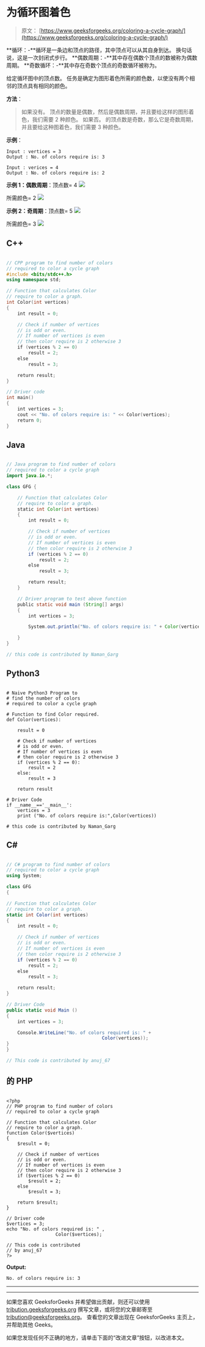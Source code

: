 # 为循环图着色

> 原文： [https://www.geeksforgeeks.org/coloring-a-cycle-graph/](https://www.geeksforgeeks.org/coloring-a-cycle-graph/)

**循环：-**循环是一条边和顶点的路径，其中顶点可以从其自身到达。 换句话说，这是一次封闭式步行。
**偶数周期：-**其中存在偶数个顶点的数被称为偶数周期。
**奇数循环：-**其中存在奇数个顶点的奇数循环被称为。

给定循环图中的顶点数。 任务是确定为图形着色所需的颜色数，以使没有两个相邻的顶点具有相同的颜色。

**方法**：

> 如果没有。 顶点的数量是偶数，然后是偶数周期，并且要给这样的图形着色，我们需要 2 种颜色。
> 如果否。 的顶点数是奇数，那么它是奇数周期，并且要给这种图着色，我们需要 3 种颜色。

**示例**：

```
Input : vertices = 3
Output : No. of colors require is: 3

Input : verices = 4
Output : No. of colors require is: 2

```

**示例 1：偶数周期**：顶点数= 4
![](img/0ce8abc1f3366b98a40ab9b20a0a2f77.png)

所需颜色= 2
![](img/f20c2802b13db54d94a793a06bc50848.png)

**示例 2：奇周期**：顶点数= 5
![](img/060606b16e9b2cf9e8ac9582321b7e45.png)

所需颜色= 3
![](img/08cf65dd8111b8128baca91d7e0ad460.png)

## C++

```cpp

// CPP program to find number of colors 
// required to color a cycle graph 
#include <bits/stdc++.h> 
using namespace std; 

// Function that calculates Color 
// require to color a graph. 
int Color(int vertices) 
{ 
    int result = 0; 

    // Check if number of vertices 
    // is odd or even. 
    // If number of vertices is even 
    // then color require is 2 otherwise 3 
    if (vertices % 2 == 0) 
        result = 2; 
    else
        result = 3; 

    return result; 
} 

// Driver code 
int main() 
{ 
    int vertices = 3; 
    cout << "No. of colors require is: " << Color(vertices); 
    return 0; 
} 

```

## Java

```java

// Java program to find number of colors 
// required to color a cycle graph 
import java.io.*;  

class GFG {  

    // Function that calculates Color  
    // require to color a graph.   
    static int Color(int vertices)  
    {  
        int result = 0;  

        // Check if number of vertices  
        // is odd or even.  
        // If number of vertices is even  
        // then color require is 2 otherwise 3  
        if (vertices % 2 == 0)  
            result = 2;  
        else
            result = 3;  

        return result;  
    }   

    // Driver program to test above function  
    public static void main (String[] args)  
    {  
        int vertices = 3;  

        System.out.println("No. of colors require is: " + Color(vertices)); 

    }  
}  

// this code is contributed by Naman_Garg 

```

## Python3

```

# Naive Python3 Program to  
# find the number of colors 
# required to color a cycle graph   

# Function to find Color required. 
def Color(vertices):   

    result = 0 

    # Check if number of vertices  
    # is odd or even.  
    # If number of vertices is even  
    # then color require is 2 otherwise 3  
    if (vertices % 2 == 0): 
        result = 2
    else: 
        result = 3 

    return result 

# Driver Code  
if __name__=='__main__': 
    vertices = 3
    print ("No. of colors require is:",Color(vertices)) 

# this code is contributed by Naman_Garg 

```

## C#

```cs

// C# program to find number of colors 
// required to color a cycle graph 
using System;  

class GFG 
{  

// Function that calculates Color  
// require to color a graph.  
static int Color(int vertices)  
{  
    int result = 0;  

    // Check if number of vertices  
    // is odd or even.  
    // If number of vertices is even  
    // then color require is 2 otherwise 3  
    if (vertices % 2 == 0)  
        result = 2;  
    else
        result = 3;  

    return result;  
}  

// Driver Code 
public static void Main ()  
{  
    int vertices = 3;  

    Console.WriteLine("No. of colors required is: " +  
                                   Color(vertices)); 
}  
}  

// This code is contributed by anuj_67 

```

## 的 PHP

```

<?php 
// PHP program to find number of colors 
// required to color a cycle graph 

// Function that calculates Color 
// require to color a graph. 
function Color($vertices) 
{ 
    $result = 0; 

    // Check if number of vertices 
    // is odd or even. 
    // If number of vertices is even 
    // then color require is 2 otherwise 3 
    if ($vertices % 2 == 0) 
        $result = 2; 
    else
        $result = 3; 

    return $result; 
} 

// Driver code 
$vertices = 3; 
echo "No. of colors required is: " , 
                  Color($vertices); 

// This code is contributed  
// by anuj_67 
?> 

```

**Output:**

```
No. of colors require is: 3

```



* * *

* * *

如果您喜欢 GeeksforGeeks 并希望做出贡献，则还可以使用 [tribution.geeksforgeeks.org](https://contribute.geeksforgeeks.org/) 撰写文章，或将您的文章邮寄至 tribution@geeksforgeeks.org。 查看您的文章出现在 GeeksforGeeks 主页上，并帮助其他 Geeks。

如果您发现任何不正确的地方，请单击下面的“改进文章”按钮，以改进本文。